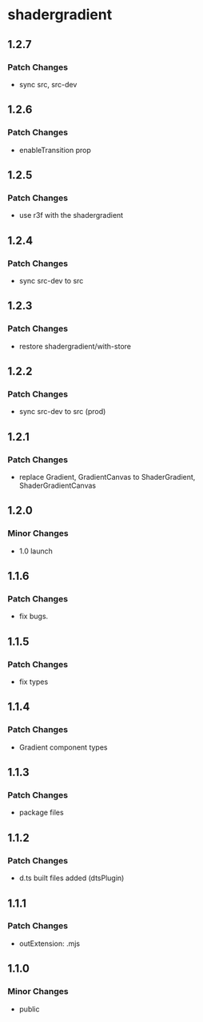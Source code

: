 # shadergradient

## 1.2.7

### Patch Changes

- sync src, src-dev

## 1.2.6

### Patch Changes

- enableTransition prop

## 1.2.5

### Patch Changes

- use r3f with the shadergradient

## 1.2.4

### Patch Changes

- sync src-dev to src

## 1.2.3

### Patch Changes

- restore shadergradient/with-store

## 1.2.2

### Patch Changes

- sync src-dev to src (prod)

## 1.2.1

### Patch Changes

- replace Gradient, GradientCanvas to ShaderGradient, ShaderGradientCanvas

## 1.2.0

### Minor Changes

- 1.0 launch

## 1.1.6

### Patch Changes

- fix bugs.

## 1.1.5

### Patch Changes

- fix types

## 1.1.4

### Patch Changes

- Gradient component types

## 1.1.3

### Patch Changes

- package files

## 1.1.2

### Patch Changes

- d.ts built files added (dtsPlugin)

## 1.1.1

### Patch Changes

- outExtension: .mjs

## 1.1.0

### Minor Changes

- public
